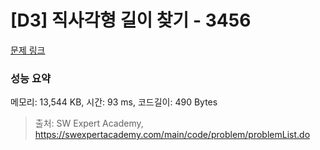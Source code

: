 # [D3] 직사각형 길이 찾기 - 3456 

[문제 링크](https://swexpertacademy.com/main/code/problem/problemDetail.do?contestProbId=AWFPmsqqALwDFAV0) 

### 성능 요약

메모리: 13,544 KB, 시간: 93 ms, 코드길이: 490 Bytes



> 출처: SW Expert Academy, https://swexpertacademy.com/main/code/problem/problemList.do